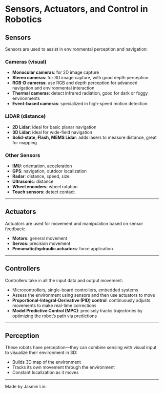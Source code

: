 # Sensors, Actuators, and Control in Robotics

## Sensors
Sensors are used to assist in environmental perception and navigation:

### Cameras (visual)
- **Monocular cameras**: for 2D image capture  
- **Stereo cameras**: for 3D image capture, with good depth perception  
- **RGB-D cameras**: use RGB and depth perception for advanced navigation and environmental interaction  
- **Thermal cameras**: detect infrared radiation, good for dark or foggy environments  
- **Event-based cameras**: specialized in high-speed motion detection  

### LIDAR (distance)
- **2D Lidar**: ideal for basic planar navigation  
- **3D Lidar**: ideal for wide-field navigation  
- **Solid-state, Flash, MEMS Lidar**: adds lasers to measure distance, great for mapping  

### Other Sensors
- **IMU**: orientation, acceleration  
- **GPS**: navigation, outdoor localization  
- **Radar**: distance, speed, size  
- **Ultrasonic**: distance  
- **Wheel encoders**: wheel rotation  
- **Touch sensors**: detect contact  

---

## Actuators
Actuators are used for movement and manipulation based on sensor feedback:

- **Motors**: general movement  
- **Servos**: precision movement  
- **Pneumatic/hydraulic actuators**: force application  

---

## Controllers
Controllers take in all the input data and output movement:

- Microcontrollers, single-board controllers, embedded systems  
- Assess the environment using sensors and then use actuators to move  
- **Proportional-Integral-Derivative (PID) control**: continuously adjusts movements to make real-time corrections  
- **Model Predictive Control (MPC)**: precisely tracks trajectories by optimizing the robot’s path via predictions  

---

## Perception
These robots have perception—they can combine sensing with visual input to visualize their environment in 3D:

- Builds 3D map of the environment  
- Tracks its own movement through the environment  
- Constant localization as it moves  


----
Made by Jasmin Lin.